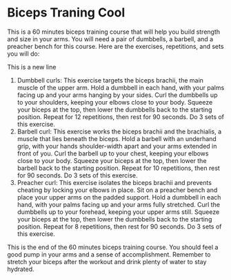 # Biceps Traning Cool
This is a 60 minutes biceps training course that will help you build strength and size in your arms. You will need a pair of dumbbells, a barbell, and a preacher bench for this course. Here are the exercises, repetitions, and sets you will do:

This is a new line 

1. Dumbbell curls: This exercise targets the biceps brachii, the main muscle of the upper arm. Hold a dumbbell in each hand, with your palms facing up and your arms hanging by your sides. Curl the dumbbells up to your shoulders, keeping your elbows close to your body. Squeeze your biceps at the top, then lower the dumbbells back to the starting position. Repeat for 12 repetitions, then rest for 90 seconds. Do 3 sets of this exercise.
2. Barbell curl: This exercise works the biceps brachii and the brachialis, a muscle that lies beneath the biceps. Hold a barbell with an underhand grip, with your hands shoulder-width apart and your arms extended in front of you. Curl the barbell up to your chest, keeping your elbows close to your body. Squeeze your biceps at the top, then lower the barbell back to the starting position. Repeat for 10 repetitions, then rest for 90 seconds. Do 3 sets of this exercise.
3. Preacher curl: This exercise isolates the biceps brachii and prevents cheating by locking your elbows in place. Sit on a preacher bench and place your upper arms on the padded support. Hold a dumbbell in each hand, with your palms facing up and your arms fully stretched. Curl the dumbbells up to your forehead, keeping your upper arms still. Squeeze your biceps at the top, then lower the dumbbells back to the starting position. Repeat for 8 repetitions, then rest for 90 seconds. Do 3 sets of this exercise.

This is the end of the 60 minutes biceps training course. You should feel a good pump in your arms and a sense of accomplishment. Remember to stretch your biceps after the workout and drink plenty of water to stay hydrated.
